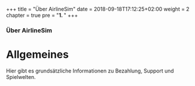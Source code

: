 ﻿+++
title = "Über AirlineSim"
date = 2018-09-18T17:12:25+02:00
weight = 2
chapter = true
pre = "<b>1. </b>"
+++

### Über AirlineSim

# Allgemeines

Hier gibt es grundsätzliche Informationen zu Bezahlung, Support und Spielwelten.